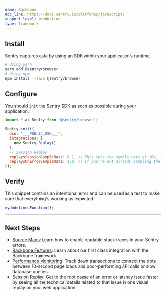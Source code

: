```yaml
---
name: Backbone
doc_link: https://docs.sentry.io/platforms/javascript/
support_level: production
type: framework
---
```


## Install
Sentry captures data by using an SDK within your application’s runtime.

```bash
# Using yarn
yarn add @sentry/browser
# Using npm
npm install --save @sentry/browser
```

## Configure
You should `init` the Sentry SDK as soon as possible during your application:

```javascript
import * as Sentry from "@sentry/browser";

Sentry.init({
  dsn: "___PUBLIC_DSN___",
  integrations: [
    new Sentry.Replay(),
  ],
  // Session Replay
  replaysSessionSampleRate: 0.1, // This sets the sample rate at 10%. You may want to change it to 100% while in development and then sample at a lower rate in production.
  replaysOnErrorSampleRate: 1.0, // If you're not already sampling the entire session, change the sample rate to 100% when sampling sessions where errors occur.
});
```

## Verify
This snippet contains an intentional error and can be used as a test to make sure that everything's working as expected.

```javascript
myUndefinedFunction();
```

---
## Next Steps
- [Source Maps](https://docs.sentry.io/platforms/javascript/guides/backbone/sourcemaps/): Learn how to enable readable stack traces in your Sentry errors.
- [Backbone Features](https://docs.sentry.io/platforms/javascript/guides/backbone/features/): Learn about our first class integration with the Backbone framework.
- [Performance Monitoring](https://docs.sentry.io/platforms/javascript/guides/backbone/performance/): Track down transactions to connect the dots between 10-second page loads and poor-performing API calls or slow database queries.
- [Session Replay](https://docs.sentry.io/platforms/javascript/guides/backbone/session-replay/): Get to the root cause of an error or latency issue faster by seeing all the technical details related to that issue in one visual replay on your web application.
